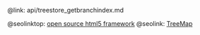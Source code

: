 @link: api/treestore_getbranchindex.md

@seolinktop: [open source html5 framework](https://webix.com)
@seolink: [TreeMap](https://webix.com/widget/treemap/)